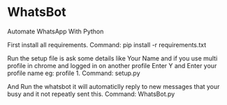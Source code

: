 # WhatsBot
Automate WhatsApp With Python

First install all requirements.
Command: pip install -r requirements.txt

Run the setup file is ask some details like
Your Name and if you use multi profile in chrome and logged in on another profile Enter Y and Enter your profile name eg: profile 1.
Command: setup.py

And Run the whatsbot it will automaticlly reply to new messages that your busy and it not repeatly sent this.
Command: WhatsBot.py
